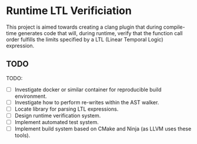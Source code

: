 # Runtime LTL Verificiation
This project is aimed towards creating a clang plugin that during compile-time
generates code that will, during runtime, verify that the function call order
fulfills the limits specified by a LTL (Linear Temporal Logic) expression.

## TODO
TODO:
- [ ] Investigate docker or similar container for reproducible build
environment.
- [ ] Investigate how to perform re-writes within the AST walker.
- [ ] Locate library for parsing LTL expressions.
- [ ] Design runtime verification system.
- [ ] Implement automated test system.
- [ ] Implement build system based on CMake and Ninja
(as LLVM uses these tools).
